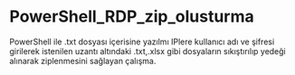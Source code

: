 # PowerShell_RDP_zip_olusturma
PowerShell ile .txt dosyası içerisine yazılmı IPlere kullanıcı adı ve şifresi girilerek istenilen uzantı altındaki .txt,.xlsx gibi dosyaların sıkıştırılıp yedeği alınarak ziplenmesini sağlayan çalışma.
